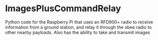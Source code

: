 # ImagesPlusCommandRelay
Python code for the Raspberry Pi that uses an RFD900+ radio to receive information from a ground station, and relay it through the xbee radio to other nearby payloads. Also has the ability to take and transmit images
